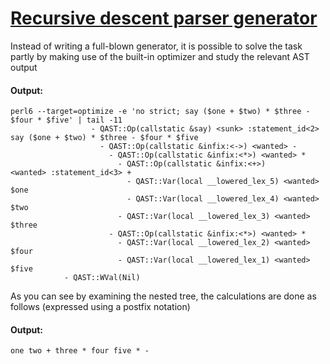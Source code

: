 [1]: https://rosettacode.org/wiki/Recursive_descent_parser_generator

# [Recursive descent parser generator][1]

Instead of writing a full-blown generator, it is possible to solve the task partly by making use of the built-in optimizer and study the relevant AST output


#### Output:
```
perl6 --target=optimize -e 'no strict; say ($one + $two) * $three - $four * $five' | tail -11
                  - QAST::Op(callstatic &say) <sunk> :statement_id<2> say ($one + $two) * $three - $four * $five
                    - QAST::Op(callstatic &infix:<->) <wanted> -
                      - QAST::Op(callstatic &infix:<*>) <wanted> *
                        - QAST::Op(callstatic &infix:<+>) <wanted> :statement_id<3> +
                          - QAST::Var(local __lowered_lex_5) <wanted> $one
                          - QAST::Var(local __lowered_lex_4) <wanted> $two
                        - QAST::Var(local __lowered_lex_3) <wanted> $three
                      - QAST::Op(callstatic &infix:<*>) <wanted> *
                        - QAST::Var(local __lowered_lex_2) <wanted> $four
                        - QAST::Var(local __lowered_lex_1) <wanted> $five
            - QAST::WVal(Nil)
```


As you can see by examining the nested tree, the calculations are done as follows (expressed using a postfix notation)


#### Output:
```
one two + three * four five * -
```

